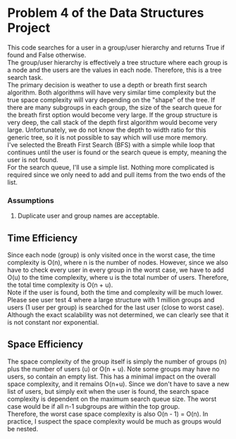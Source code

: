 # Problem 4 of the Data Structures Project
This code searches for a user in a group/user hierarchy and returns True if found and False otherwise.    
The group/user hierarchy is effectively a tree structure where each group is a node and the users are the values in each
node.  Therefore, this is a tree search task.    
The primary decision is weather to use a depth or breath first search algorithm. Both algorithms will have very similar 
time complexity but the true space complexity will vary depending on the "shape" of the tree. If there are many 
subgroups in each group, the size of the search queue for the breath first option would become very large. If the group 
structure is very deep, the call stack of the depth first algorithm would become very large. Unfortunately, we do not 
know the depth to width ratio for this generic tree, so it is not possible to say which will use more memory.   
I've selected the Breath First Search (BFS) with a simple while loop that continues until the user is found or the 
search queue is empty, meaning the user is not found.    
For the search queue, I'll use a simple list. Nothing more complicated is required since we only need to add and pull 
items from the two ends of the list.

### Assumptions
1. Duplicate user and group names are acceptable.

## Time Efficiency
Since each node (group) is only visited once in the worst case, the time complexity is O(n), where n is the number of 
nodes. However, since we also have to check every user in every group in the worst case, we have to add O(u) to the time 
complexity, where u is the total number of users. Therefore, the total time complexity is O(n + u).     
Note if the user is found, both the time and complexity will be much lower.  
Please see user test 4 where a large structure with 1 million groups and users (1 user per group) is searched for the 
last user (close to worst case). 
Although the exact scalability was not determined, we can clearly see that it is not constant nor exponential.    

## Space Efficiency
The space complexity of the group itself is simply the number of groups (n) plus the number of users (u) or O(n + u). 
Note some groups may have no users, so contain an empty list. This has a minimal impact on the overall space complexity, 
and it remains O(n+u).
Since we don't have to save a new list of users, but simply exit when the user is found, the search space complexity is 
dependent on the maximum search queue size. The worst case would be if all n-1 subgroups are within the top group.    
Therefore, the worst case space complexity is also O(n - 1) = O(n). In practice, I suspect the space complexity would be 
much as groups would be nested.
